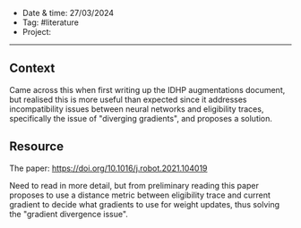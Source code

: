 
- Date & time:  27/03/2024
- Tag: #literature
- Project:

---

## Context

Came across this when first writing up the IDHP augmentations document, but realised this is more useful than expected since it addresses incompatibility issues between neural networks and eligibility traces, specifically the issue of "diverging gradients", and proposes a solution.

## Resource

The paper: https://doi.org/10.1016/j.robot.2021.104019

Need to read in more detail, but from preliminary reading this paper proposes to use a distance metric between eligibility trace and current gradient to decide what gradients to use for weight updates, thus solving the "gradient divergence issue".